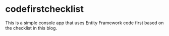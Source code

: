 # codefirstchecklist
This is a simple console app that uses Entity Framework code first based on the checklist in this blog.
